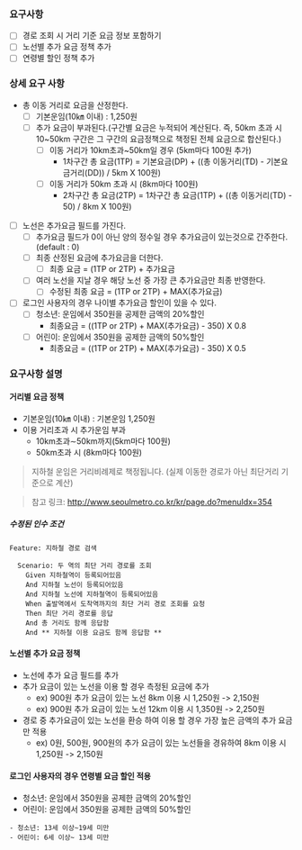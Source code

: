 ### 요구사항
- [ ] 경로 조회 시 거리 기준 요금 정보 포함하기
- [ ] 노선별 추가 요금 정책 추가
- [ ] 연령별 할인 정책 추가

### 상세 요구 사항
- 총 이동 거리로 요금을 산정한다.
    + [ ] 기본운임(10㎞ 이내) : 1,250원
    + [ ] 추가 요금이 부과된다.(구간별 요금은 누적되어 계산된다. 즉, 50km 초과 시 10~50km 구간은 그 구간의 요금정책으로 책정된 전체 요금으로 합산된다.)
        * [ ] 이동 거리가 10km초과~50km일 경우 (5km마다 100원 추가) 
            - 1차구간 총 요금(1TP) = 기본요금(DP) + ((총 이동거리(TD) - 기본요금거리(DD)) / 5km X 100원)
        * [ ] 이동 거리가 50km 초과 시 (8km마다 100원)
            - 2차구간 총 요금(2TP) = 1차구간 총 요금(1TP) + ((총 이동거리(TD) - 50) / 8km X 100원)
    
- [ ] 노선은 추가요금 필드를 가진다.
    + [ ] 추가요금 필드가 0이 아닌 양의 정수일 경우 추가요금이 있는것으로 간주한다.(default : 0)
    + [ ] 최종 산정된 요금에 추가요금을 더한다.
        * [ ] 최종 요금 = (1TP or 2TP) + 추가요금     
    + [ ] 여러 노선을 지날 경우 해당 노선 중 가장 큰 추가요금만 최종 반영한다.
        * [ ] 수정된 최종 요금 = (1TP or 2TP) + MAX(추가요금)

- [ ] 로그인 사용자의 경우 나이별 추가요금 할인이 있을 수 있다.
    + [ ] 청소년: 운임에서 350원을 공제한 금액의 20%할인
        * 최종요금 = ((1TP or 2TP) + MAX(추가요금) - 350) X 0.8
    + [ ] 어린이: 운임에서 350원을 공제한 금액의 50%할인
        * 최종요금 = ((1TP or 2TP) + MAX(추가요금) - 350) X 0.5
        
### 요구사항 설명
#### 거리별 요금 정책
- 기본운임(10㎞ 이내) : 기본운임 1,250원
- 이용 거리초과 시 추가운임 부과
    + 10km초과∼50km까지(5km마다 100원)
    + 50km초과 시 (8km마다 100원)
> 지하철 운임은 거리비례제로 책정됩니다. (실제 이동한 경로가 아닌 최단거리 기준으로 계산)

> 참고 링크: http://www.seoulmetro.co.kr/kr/page.do?menuIdx=354

##### 수정된 인수 조건
```
Feature: 지하철 경로 검색

  Scenario: 두 역의 최단 거리 경로를 조회
    Given 지하철역이 등록되어있음
    And 지하철 노선이 등록되어있음
    And 지하철 노선에 지하철역이 등록되어있음
    When 출발역에서 도착역까지의 최단 거리 경로 조회를 요청
    Then 최단 거리 경로를 응답
    And 총 거리도 함께 응답함
    And ** 지하철 이용 요금도 함께 응답함 **
```

#### 노선별 추가 요금 정책
- 노선에 추가 요금 필드를 추가
- 추가 요금이 있는 노선을 이용 할 경우 측정된 요금에 추가
    + ex) 900원 추가 요금이 있는 노선 8km 이용 시 1,250원 -> 2,150원
    + ex) 900원 추가 요금이 있는 노선 12km 이용 시 1,350원 -> 2,250원
- 경로 중 추가요금이 있는 노선을 환승 하여 이용 할 경우 가장 높은 금액의 추가 요금만 적용
    + ex) 0원, 500원, 900원의 추가 요금이 있는 노선들을 경유하여 8km 이용 시 1,250원 -> 2,150원

#### 로그인 사용자의 경우 연령별 요금 할인 적용
- 청소년: 운임에서 350원을 공제한 금액의 20%할인
- 어린이: 운임에서 350원을 공제한 금액의 50%할인
```
- 청소년: 13세 이상~19세 미만
- 어린이: 6세 이상~ 13세 미만
```

